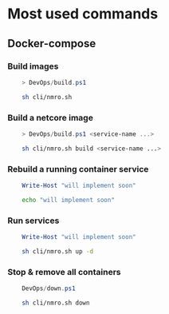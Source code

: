 # Most used commands

## Docker-compose

### Build images

```powershell
    > DevOps/build.ps1
```

```sh
    sh cli/nmro.sh
```

### Build a netcore image

```powershell
    > DevOps/build.ps1 <service-name ...>
```

```sh
    sh cli/nmro.sh build <service-name ...>
```

### Rebuild a running container service

```powershell
    Write-Host "will implement soon"
```

```sh
    echo "will implement soon"
```

### Run services

```powershell
    Write-Host "will implement soon"
```

```sh
    sh cli/nmro.sh up -d 
```

### Stop & remove all containers

```powershell
    DevOps/down.ps1
```

```sh
    sh cli/nmro.sh down 
```
